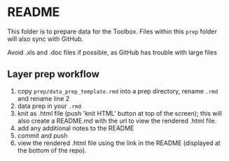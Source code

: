 # README

This folder is to prepare data for the Toolbox. Files within this `prep` folder will also sync with GitHub. 

Avoid .xls and .doc files if possible, as GitHub has trouble with large files 

## Layer prep workflow 

1. copy `prep/data_prep_template.rmd` into a prep directory, rename `.rmd` and rename line 2 
2. data prep in your `.rmd`
3. knit as .html file (push 'knit HTML' button at top of the screen); this will also create a README.md with the url to view the rendered .html file. 
4. add any additional notes to the README
5. commit and push
6. view the rendered .html file using the link in the README (displayed at the bottom of the repo). 
